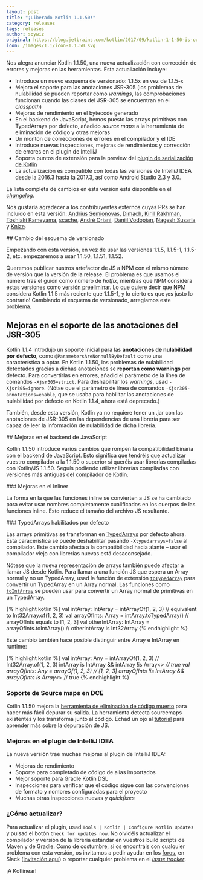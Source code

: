 ```yaml
---
layout: post
title: "¡Liberado Kotlin 1.1.50!"
category: releases
tags: releases
author: soywiz
original: https://blog.jetbrains.com/kotlin/2017/09/kotlin-1-1-50-is-out/
icon: /images/1.1/icon-1.1.50.svg
---
```


Nos alegra anunciar Kotlin 1.1.50, una nueva actualización con corrección de errores y mejoras en las herramientas. Esta actualiación incluye:

* Introduce un nuevo esquema de versionado: 1.1.5x en vez de 1.1.5-x
* Mejora el soporte para las anotaciones JSR-305 (los problemas de nulabilidad se pueden reportar como *warnings*, las comprobaciones funcionan cuando las clases del JSR-305 se encuentran en el *classpath*)
* Mejoras de rendimiento en el bytecode generado
* En el backend de JavaScript, hemos puesto las arrays primitivas con TypedArrays por defecto, añadido *source maps* a la herramienta de eliminación de código y otras mejoras
* Un montón de correcciones de errores en el compilador y el IDE
* Introduce nuevas inspecciones, mejoras de rendimientos y corrección de errores en el plugin de IntelliJ
* Soporta puntos de extensión para la preview del [plugin de serialización de Kotlin](https://github.com/Kotlin/kotlinx.serialization)
* La actualización es compatible con todas las versiones de IntelliJ IDEA desde la 2016.3 hasta la 2017.3, así como Android Studio 2.3 y 3.0.

La lista completa de cambios en esta versión está disponible en el [*changelog*](https://github.com/JetBrains/kotlin/blob/1.1.50/ChangeLog.md).

Nos gustaría agradecer a los contribuyentes externos cuyas PRs se han incluído en esta versión:
[Andrius Semionovas](https://github.com/neworld),
[Dimach](https://github.com/Dimach),
[Kirill Rakhman](https://github.com/cypressious),
[Toshiaki Kameyama](https://github.com/t-kameyama),
[scache](https://github.com/sckm),
[André Oriani](https://github.com/aoriani),
[Daniil Vodopian](https://github.com/voddan),
[Nagesh Susarla](https://github.com/nageshs)
y
[Knize](https://github.com/Knize).

## Cambio del esquema de versionado

Empezando con esta versión, en vez de usar las versiones 1.1.5, 1.1.5-1, 1.1.5-2, etc. empezaremos a usar 1.1.50, 1.1.51, 1.1.52.

Queremos publicar nustros artefactor de JS a NPM con el mismo número de versión que la versión de la release. El problema es que usamos el número tras el guión como número de *hotfix*, mientras que NPM considera estas versiones como [versión preeliminar](https://docs.npmjs.com/misc/semver#prerelease-tags). Lo que quiere decir que NPM considera Kotlin 1.1.5 más reciente que 1.1.5-1, y lo cierto es que ¡es justo lo contrario! Cambiando el esquema de versionado, arreglamos este problema.

## Mejoras en el soporte de las anotaciones del JSR-305

Kotlin 1.1.4 introdujo un soporte inicial para las **anotaciones de nulabilidad por defecto**, como `@ParametersAreNonnullByDefault` como una característica a optar. En Kotlin 1.1.50, los problemas de nulabilidad detectados gracias a dichas anotaciones se **reportan como warnings** por defecto. Para convertirlas en errores, añadid el parámetro de la línea de comandos `-Xjsr305=strict`. Para deshabilitar los *warnings*, usad `-Xjsr305=ignore`. (Nótse que el parámetro de línea de comandos `-Xjsr305-annotations=enable`, que se usaba para habilitar las anotaciones de nulabilidad por defecto en Kotlin 1.1.4, ahora está deprecado.)

También, desde esta versión, Kotlin ya no requiere tener un .jar con las anotaciones de JSR-305 en las dependencias de una librería para ser capaz de leer la información de nulabilidad de dicha librería.

## Mejoras en el backend de JavaScript

Kotlin 1.1.50 introduce varios cambios que rompen la compatibilidad binaria con el backend de JavaScript. Esto significa que tendréis que actualizar vuestro compilador a la 1.1.50 o superior si queréis usar librerías compiladas con Kotlin/JS 1.1.50. Seguís podiendo utilizar librerías compiladas con versiones más antiguas del compilador de Kotlin.

### Mejoras en el Inliner

La forma en la que las funciones inline se convierten a JS se ha cambiado para evitar usar nombres completamente cualificados en los cuerpos de las funciones inline. Esto reduce el tamaño del archivo JS resultante.

### TypedArrays habilitados por defecto

Las arrays primitivas se transforman en [TypedArrays](https://developer.mozilla.org/en-US/docs/Web/JavaScript/Reference/Global_Objects/TypedArray) por defecto ahora. Esta caracerística se puede deshabilitar pasando `-Xtypedarrays=false` al compilador. Este cambio afecta a la compatibilidad hacia alante – usar el compilador viejo con librerías nuevas está desaconsejado.

Nótese que la nueva representación de arrays también puede afectar a llamar JS desde Kotlin. Para llamar a una función JS que espera un Array normal y no un TypedArray, usad la función de extensión [`toTypedArray`](https://kotlinlang.org/api/latest/jvm/stdlib/kotlin.collections/to-typed-array.html) para convertir un TypedArray en un Array normal. Las funciones como [`toIntArray`](https://kotlinlang.org/api/latest/jvm/stdlib/kotlin.collections/to-int-array.html) se pueden usar para convertir un Array normal de primitivas en un TypedArray.

{% highlight kotlin %}
val intArray: IntArray = intArrayOf(1, 2, 3) // equivalent to Int32Array.of(1, 2, 3)
val arrayOfInts: Array<Int> = intArray.toTypedArray() // arrayOfInts equals to [1, 2, 3]
val otherIntArray: IntArray = arrayOfInts.toIntArray() // otherIntArray is Int32Array
{% endhighlight %}

Este cambio también hace posible distinguir entre Array e IntArray en runtime:

{% highlight kotlin %}
val intArray: Any = intArrayOf(1, 2, 3) // Int32Array.of(1, 2, 3)
intArray is IntArray && intArray !is Array<*> // true
val arrayOfInts: Any = arrayOf(1, 2, 3) // [1, 2, 3]
arrayOfInts !is IntArray && arrayOfInts is Array<*> // true
{% endhighlight %}
 
### Soporte de Source maps en DCE

Kotlin 1.1.50 mejora la [herramienta de eliminación de código muerto](https://kotlinlang.org/docs/reference/javascript-dce.html) para hacer más fácil depurar su salida. La herramienta detecta sourcemaps existentes y los transforma junto al código. Echad un ojo al [tutorial](https://kotlinlang.org/docs/tutorials/javascript/debugging-javascript/debugging-javascript.html) para aprender más sobre la depuración de JS.

### Mejoras en el plugin de IntelliJ IDEA

La nueva versión trae muchas mejoras al plugin de IntelliJ IDEA:

* Mejoras de rendimiento
* Soporte para completado de código de alias importados
* Mejor soporte para Gradle Kotlin DSL
* Inspecciones para verificar que el código sigue con las convenciones de formato y nombres configuradas para el proyecto
* Muchas otras inspecciones nuevas y *quickfixes*

### ¿Cómo actualizar?

Para actualizar el plugin, usad `Tools | Kotlin | Configure Kotlin Updates` y pulsad el botón `Check for updates now`. No olvidéis actualizar el compilador y versión de la librería estándar en vuestros build scripts de Maven y de Gradle.
Como de costumbre, si os encontráis con cualquier problema con esta versión, os invitamos a pedir ayudar en los [foros](https://discuss.kotlinlang.org/), en Slack ([invitación aquí](http://slack.kotlinlang.org/)) o reportar cualquier problema en el [*issue tracker*](https://youtrack.jetbrains.com/issues/KT).

¡A Kotlinear!